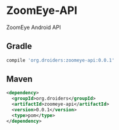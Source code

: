 # ZoomEye-API
ZoomEye Android API  

## Gradle

```gradle
compile 'org.droiders:zoomeye-api:0.0.1'
```

## Maven
```xml
<dependency>
  <groupId>org.droiders</groupId>
  <artifactId>zoomeye-api</artifactId>
  <version>0.0.1</version>
  <type>pom</type>
</dependency>
```
